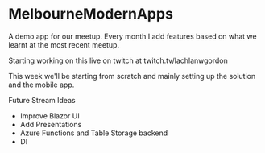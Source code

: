# MelbourneModernApps
A demo app for our meetup. Every month I add features based on what we learnt at the most recent meetup.

Starting working on this live on twitch at twitch.tv/lachlanwgordon

This week we'll be starting from scratch and mainly setting up the solution and the mobile app.



Future Stream Ideas
* Improve Blazor UI
* Add Presentations
* Azure Functions and Table Storage backend
* DI